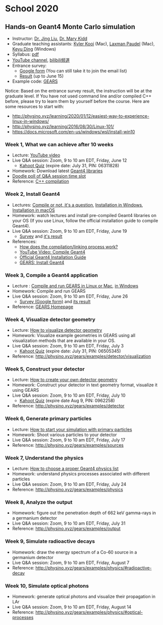 # School 2020

## Hands-on Geant4 Monte Carlo simulation

- Instructor: [Dr. Jing Liu](https://www.usd.edu/faculty-and-staff/Jing-Liu), [Dr. Mary Kidd](https://www.tntech.edu/directory/cas/physics/mary-kidd.php)
- Graduate teaching assistants: [Kyler Kooi](mailto:kyler.kooi@coyotes.usd.edu) (Mac), [Laxman Paudel](mailto:Laxman.Paudel@coyotes.usd.edu) (Mac), [Keyu Ding](mailto:keyu.ding@coyotes.usd.edu) (Windows)
- Syllabus: [pdf](https://drive.google.com/uc?id=1cjcMI-b14TmEeRYa-9AbSPLFyEQrMJPl)
- [YouTube channel](https://www.youtube.com/channel/UCQd4wp1ehUPXVHLjqYAMR3g), [bilibili频道](https://space.bilibili.com/610308328/channel/detail?cid=133301)
- Entrance survey:
  - [Google form](https://forms.gle/N8nxcX6RSWPgkuEU9) (You can still take it to join the email list)
  - [Result](https://drive.google.com/uc?id=12cPfzcersbh01G5jJ3N7QkBCRIwqBEXA) (up to June 15)
- Example code: [GEARS](http://physino.xyz/gears)

Notice: Based on the entrance survey result, the instruction will be at the graduate level. If You have not used command line and/or compiled C++ before, please try to learn them by yourself before the course. Here are some resources to start with:

- <http://physino.xyz/learning/2020/01/12/easiest-way-to-experience-linux-in-windows/>
- <http://physino.xyz/learning/2016/08/30/Linux-101/>
- <https://docs.microsoft.com/en-us/windows/wsl/install-win10>

### Week 1, What we can achieve after 10 weeks

- Lecture: [YouTube video](https://youtu.be/bk7eTGXq_K8)
- Live Q&A session: Zoom, 9 to 10 am EDT, Friday, June 12
  - [Kahoot Quiz](https://kahoot.it/challenge/06311828?challenge-id=82a0bd7f-5684-48d0-8bad-679898823afe_1593878751703) (expire date: July 31, PIN: 06311828)
- Homework: Download latest [Geant4 libraries](https://geant4.web.cern.ch/support/download)
- [Doodle poll of Q&A session time slot](https://doodle.com/poll/7ncry7uyar8wzmrg)
- Reference: [C++ compilation](http://www.cplusplus.com/doc/tutorial/introduction/)

### Week 2, Install Geant4

- Lectures: [Compile or not, it's a question](https://youtu.be/sg97nr8Kg-A), [Installation in Windows](https://youtu.be/8pyf0qV9qGk), [Installation in macOS](https://youtu.be/uSp32UxGxBE)
- Homework: watch lectures and install pre-compiled Geant4 libraries on your OS (If you use Linux, follow the official installation guide to compile Geant4).
- Live Q&A session: Zoom, 9 to 10 am EDT, Friday, June 19
  - [Survey](https://forms.gle/sD3eaaToazuzZBwu8) and [it's result](https://docs.google.com/forms/d/1uSSB9bL7oLDLtBvYIPcAPL6DELbF9jcFIFLTvIuy0GQ/viewanalytics)
- References:
  - [How does the compilation/linking process work?](https://stackoverflow.com/questions/6264249/how-does-the-compilation-linking-process-work)
  - [YouTube Video: Compile Geant4](https://www.youtube.com/watch?v=RphShQC3mtw&t=10s)
  - [Official Geant4 Installation Guide](http://geant4-userdoc.web.cern.ch/geant4-userdoc/UsersGuides/InstallationGuide/html/index.html)
  - [GEARS: Install Geant4](http://physino.xyz/gears/install/#install-geant4)

### Week 3, Compile a Geant4 application

- Lecture : [Compile and run GEARS in Linux or Mac](https://youtu.be/YBH7o7NT5Tg), [in Windows](https://youtu.be/yBOs-JSQ6iA)
- Homework: Compile and run GEARS
- Live Q&A session: Zoom, 9 to 10 am EDT, Friday, June 26
  - [Survey (Google form)](https://forms.gle/Ygqen5B1ZVmam4As5) and [its result](https://docs.google.com/forms/d/1k-75RyETNdUlXbu6byuGl9IBvkJG23WYijPcjZwM4Og/viewanalytics)
- Reference: [GEARS Homepage](http://physino.xyz/gears)

### Week 4, Visualize detector geometry

- Lecture: [How to visualize detector geometry](https://youtu.be/ySOIkUnT3rw)
- Homework: Visualize example geometries in GEARS using all visualization methods that are available in your OS.
- Live Q&A session: Zoom, 9 to 10 am EDT, Friday, July 3
  - [Kahoot Quiz](https://kahoot.it/challenge/06505345?challenge-id=82a0bd7f-5684-48d0-8bad-679898823afe_1593878342035) (expire date: July 31, PIN: 06505345)
- Reference: <http://physino.xyz/gears/examples/detector/visualization>

### Week 5, Construct your detector

- Lecture: [How to create your own detector geometry](https://youtu.be/TSP0RLjhLDw)
- Homework: Construct your detector in text geometry format, visualize it using GEARS
- Live Q&A session: Zoom, 9 to 10 am EDT, Friday, July 10
  - [Kahoot Quiz](https://kahoot.it/challenge/09162258?challenge-id=82a0bd7f-5684-48d0-8bad-679898823afe_1594640967280) (expire date Aug 9, PIN: 0962258)
- Reference: <http://physino.xyz/gears/examples/detector>

### Week 6, Generate primary particles

- Lecture: [How to start your simulation with primary particles](https://youtu.be/wSREKbCLlmQ)
- Homework: Shoot various particles to your detector
- Live Q&A session: Zoom, 9 to 10 am EDT, Friday, July 17
- Reference: <http://physino.xyz/gears/examples/sources>

### Week 7, Understand the physics

- Lecture: [How to choose a proper Geant4 physics list](https://youtu.be/E7VpAcXhhHo)
- Homework: understand physics processes associated with different particles
- Live Q&A session: Zoom, 9 to 10 am EDT, Friday, July 24
- Reference: <http://physino.xyz/gears/examples/physics>

### Week 8, Analyze the output

- Homework: figure out the penetration depth of 662 keV gamma-rays in a germanium detector
- Live Q&A session: Zoom, 9 to 10 am EDT, Friday, July 31
- Reference: <http://physino.xyz/gears/examples/output>

### Week 9, Simulate radioactive decays

- Homework: draw the energy spectrum of a Co-60 source in a germanium detector
- Live Q&A session: Zoom, 9 to 10 am EDT, Friday, August 7
- Reference: <http://physino.xyz/gears/examples/physics/#radioactive-decay>

### Week 10, Simulate optical photons

- Homework: generate optical photons and visualize their propagation in LAr
- Live Q&A session: Zoom, 9 to 10 am EDT, Friday, August 14
- Reference: <http://physino.xyz/gears/examples/physics/#optical-processes>
